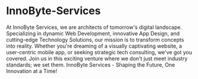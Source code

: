 # InnoByte-Services
At InnoByte Services, we are architects of tomorrow's digital landscape. Specializing in dynamic Web Development, innovative App Design, and cutting-edge Technology Solutions, our mission is to transform concepts into reality. Whether you're dreaming of a visually captivating website, a user-centric mobile app, or seeking strategic tech consulting, we've got you covered. Join us in this exciting venture where we don't just meet industry standards; we set them. InnoByte Services - Shaping the Future, One Innovation at a Time!
